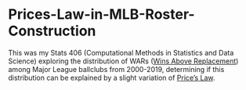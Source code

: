 # Prices-Law-in-MLB-Roster-Construction

This was my Stats 406 (Computational Methods in Statistics and Data Science) exploring the distribution of WARs ([Wins Above Replacement](https://www.mlb.com/glossary/advanced-stats/wins-above-replacement)) among Major League ballclubs from 2000-2019, determining if this distribution can be explained by a slight variation of [Price’s Law](https://dariusforoux.com/prices-law/).
